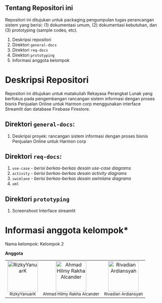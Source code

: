 ## Tentang Repositori ini

Repositori ini ditujukan untuk packaging pengumpulan tugas perancangan sistem yang berisi: (1) dokumentasi umum, (2) dokumentasi kebutuhan, dan (3) prototyping (sample codes, etc).

1. Deskripsi repositori
2. Direktori `general-docs`
3. Direktori `req-docs`
4. Direktori `prototyping`
5. Informasi anggota kelompok

# Deskripsi Repositori

Repositori ini ditujukan untuk matakuliah Rekayasa Perangkat Lunak yang berfokus pada pengembangan rancangan sistem informasi dengan proses bisnis Penjualan Online untuk Harmon corp menggunakan interface Streamlit dan database Firebase Firestore.

## Direktori `general-docs`:

1. Deskripsi proyek: rancangan sistem informasi dengan proses bisnis Penjualan Online untuk Harmon corp

## Direktori `req-docs`:

1. `use-case` - _berisi berkas-berkas desain use-case diagrams_
2. `activity` - _berisi berkas-berkas desain activity diagrams_
3. `swimlane` - _berisi berkas-berkas desain swimlane diagrams_
4. `uml`

## Direktori `prototyping`

1. Screenshoot Interface streamlit

# Informasi anggota kelompok\*

Nama kelompok: Kelompok 2

**Anggota**

<div align="center">
  <table style="margin: auto;">
    <tr>
      <td align="center">
  <a href="https://github.com/rizkyyanuark">
    <img src="https://avatars.githubusercontent.com/u/82692777?v=4" width="100px;" alt="RizkyYanuarK"/>
  </a>
  <br />
  <sub>RizkyYanuarK</sub>
</td>
<td align="center">
  <a href="https://github.com/RakhaAlcander">
    <img src="https://avatars.githubusercontent.com/u/172197688?v=4" width="100px;" alt="Ahmad Hilmy Rakha Alcander"/>
  </a>
  <br />
  <sub>Ahmad Hilmy Rakha Alcander</sub>
</td>
<td align="center">
  <a href="https://github.com/prenji3">
    <img src="https://avatars.githubusercontent.com/u/171494212?v=4" width="100px;" alt="Rivadian Ardiansyah"/>
  </a>
  <br />
  <sub>Rivadian Ardiansyah</sub>
</td>
  </table>
</div>
